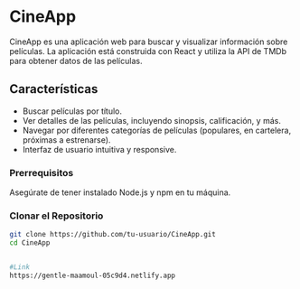 # CineApp

CineApp es una aplicación web para buscar y visualizar información sobre películas. La aplicación está construida con React y utiliza la API de TMDb para obtener datos de las películas.

## Características

- Buscar películas por título.
- Ver detalles de las películas, incluyendo sinopsis, calificación, y más.
- Navegar por diferentes categorías de películas (populares, en cartelera, próximas a estrenarse).
- Interfaz de usuario intuitiva y responsive.

### Prerrequisitos

Asegúrate de tener instalado Node.js y npm en tu máquina.

### Clonar el Repositorio

```bash
git clone https://github.com/tu-usuario/CineApp.git
cd CineApp


#Link
https://gentle-maamoul-05c9d4.netlify.app

